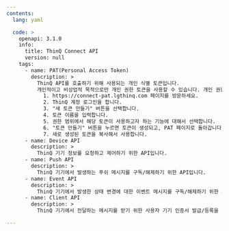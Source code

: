 ```yaml
---
contents:
  lang: yaml

  code: >
    openapi: 3.1.0
    info:
      title: ThinQ Connect API
      version: null
    tags:
      - name: PAT(Personal Access Token)
        description: >
          ThinQ API를 호출하기 위해 사용되는 개인 식별 토큰입니다. 
          개인적이고 비상업적 목적으로만 개인 권한 토큰을 사용할 수 있습니다. 개인 권한 토큰을 사용하여 LG전자가 허용하지 않은 추가 서비스를 개발하고자 하는 경우, LG전자와 이러한 잠재적 추가 서비스에 대해 논의하고 LG전자로부터 서면 동의를 받아야 합니다.
            1. https://connect-pat.lgthinq.com 페이지를 방문하세요.
            2. ThinQ 계정 로그인을 합니다.
            3. "새 토큰 만들기" 버튼을 선택합니다.
            4. 토큰 이름을 입력합니다.
            5. 권한 범위에서 해당 토큰이 사용하고자 하는 기능에 대해서 선택합니다.
            6. "토큰 만들기" 버튼을 누르면 토큰이 생성되고, PAT 페이지로 돌아갑니다.
            7. 새로 생성된 토큰을 복사해서 사용합니다.
      - name: Device API
        description: >
          ThinQ 기기 정보를 요청하고 제어하기 위한 API입니다.
      - name: Push API
        description: >
          ThinQ 기기에서 발생하는 푸쉬 메시지를 구독/해제하기 위한 API입니다.
      - name: Event API
        description: >
          ThinQ 기기에서 발생한 상태 변경에 대한 이벤트 메시지를 구독/해제하기 위한 API입니다.
      - name: Client API
        description: >
          ThinQ 기기에서 전달하는 메시지를 받기 위한 사용자 기기 인증서 발급/등록을 위한 API입니다.

---
```

